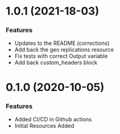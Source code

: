 # 1.0.1 (2021-18-03)

### Features

* Updates to the README (corrections)
* Add back the geo replications resource
* Fix tests with correct Output variable
* Add back custom_headers block

# 0.1.0 (2020-10-05)

### Features

* Added CI/CD in Github actions
* Initial Resources Added
